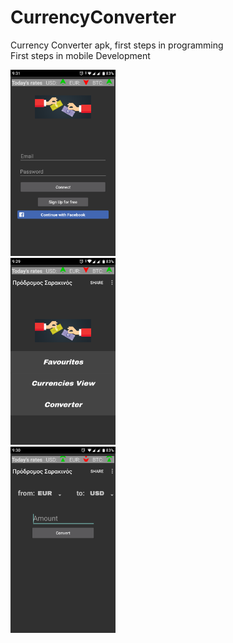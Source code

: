 # CurrencyConverter
Currency Converter apk, first steps in programming <br />
First steps in mobile Development
<br/>
<div width ="33.3">
<img src="Authentication.png" width = "33.3%"></img>
</div><div width ="33.3">
<img src ="Menu.png" width="33.3%"></img> 
</div>
<img src ="Convert.png" width="33.3%"></img>
<br />
